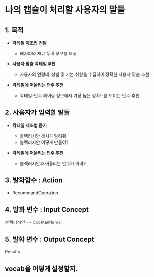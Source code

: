 # 나의 캡슐이 처리할 사용자의 말들

## 1. 목적
- **칵테일 제조법 전달**

  - 레시피와 재료 등의 정보를 제공

- **사용자 맞춤 칵테일 추천**

  - 사용자의 연령대, 성별 및 기본 취향을 수집하여 정확한 사용자 맞춤 추천

- **칵테일에 어울리는 안주 추천**

  - 칵테일-안주 페어링 정보에서 가장 높은 정확도를 보이는 안주 추천

## 2. 사용자가 입력할 말들
- **칵테일 제조법 묻기**

  - 블랙러시안 레시피 알려줘
  - 블랙러시안 어떻게 만들어?

- **칵테일에 어울리는 안주 추천**

  - 블랙러시안과 어울리는 안주가 뭐야?

## 3. 발화함수 : Action
- RecommandOperation

## 4. 발화 변수 : Input Concept
블랙러시안 -> CocktailName

## 5. 발화 변수 : Output Concept
Results

## vocab을 어떻게 설정할지.
